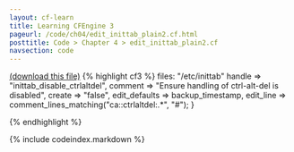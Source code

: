 ```yaml
---
layout: cf-learn
title: Learning CFEngine 3
pageurl: /code/ch04/edit_inittab_plain2.cf.html
posttitle: Code > Chapter 4 > edit_inittab_plain2.cf
navsection: code
---
```


[(download this file)](/src/ch04/edit_inittab_plain2.cf)
{% highlight cf3 %}
files:
  "/etc/inittab"
    handle => "inittab_disable_ctrlaltdel",
    comment => "Ensure handling of ctrl-alt-del is disabled",
    create    => "false",
    edit_defaults => backup_timestamp,
    edit_line => comment_lines_matching("ca::ctrlaltdel:.*", "#");
}

{% endhighlight %}

{% include codeindex.markdown %}

